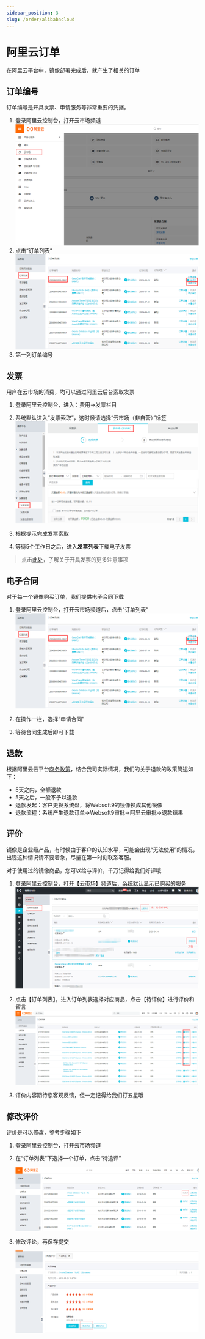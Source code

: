 ```yaml
---
sidebar_position: 3
slug: /order/alibabacloud
---
```


# 阿里云订单

在阿里云平台中，镜像部署完成后，就产生了相关的订单

## 订单编号

订单编号是开具发票、申请服务等非常重要的凭据。

1. 登录阿里云控制台，打开云市场频道
   ![订单列表](../assets/aliyun-mk-websoft9.png)
2. 点击“订单列表”
   ![订单列表](../assets/aliyun-orderslist-websoft9.png)
2. 第一列订单编号

## 发票

用户在云市场的消费，均可以通过阿里云后台索取发票

1. 登录阿里云控制台，进入：费用->发票栏目

2. 系统默认进入“发票索取”，这时候请选择“云市场（非自营）”标签
   ![发票索取](../assets/aliyun-getinvoice-websoft9.png)

3. 根据提示完成发票索取

4. 等待5个工作日之后，进入**发票列表**下载电子发票

> 点击[此处](http://support.websoft9.com/docs/faq/zh/bz-order.html#开具发票)，了解关于开具发票的更多注意事项


## 电子合同

对于每一个镜像购买订单，我们提供电子合同下载

1. 登录阿里云控制台，打开云市场频道后，点击“订单列表”
   ![订单列表](../assets/aliyun-orderslist-websoft9.png)

2. 在操作一栏，选择“申请合同”

3. 等待合同生成后即可下载

## 退款

根据阿里云云平台[商务政策](https://help.aliyun.com/knowledge_detail/37096.html)，结合我司实际情况，我们的关于退款的政策简述如下：

* 5天之内，全额退款
* 5天之后，一般不予以退款
* 退款发起：客户更换系统盘，将Websoft9的镜像换成其他镜像
* 退款流程：系统产生退款订单->Websoft9审批->阿里云审批->退款结果

## 评价

镜像是企业级产品，有时候由于客户的认知水平，可能会出现“无法使用”的情况，出现这种情况请不要着急，尽量在第一时刻联系客服。 

对于使用过的镜像商品，您可以给与评价，千万记得给我们好评哦

1. 登录阿里云控制台，打开【云市场】频道后，系统默认显示已购买的服务
   ![立即评价](../assets/aliyun-getdocfromorder-websoft9.png)

2. 点击【订单列表】，进入订单列表选择对应商品，点击【待评价】进行评价和留言 
   ![立即评价](../assets/aliyun-review-websoft9.png)

3. 评价内容期待您客观反馈，但一定记得给我们打五星哦

## 修改评价

评价是可以修改，参考步骤如下

1. 登录阿里云控制台，打开云市场频道

2. 在“订单列表”下选择一个订单，点击“待追评”

   ![订单列表](../assets/aliyun-mreview-websoft9.png)

3. 修改评论，再保存提交

   ![追评](../assets/aliyun-mreview2-websoft9.png)
